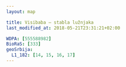 ```yaml
---
layout: map

title: Visibaba – stabla lužnjaka
last_modified_at: 2018-05-21T23:31:21+02:00

WDPA: [555588982]
BioRaS: [333]
geoSrbija:
  L1_182: [14, 15, 16, 17]
---
```

